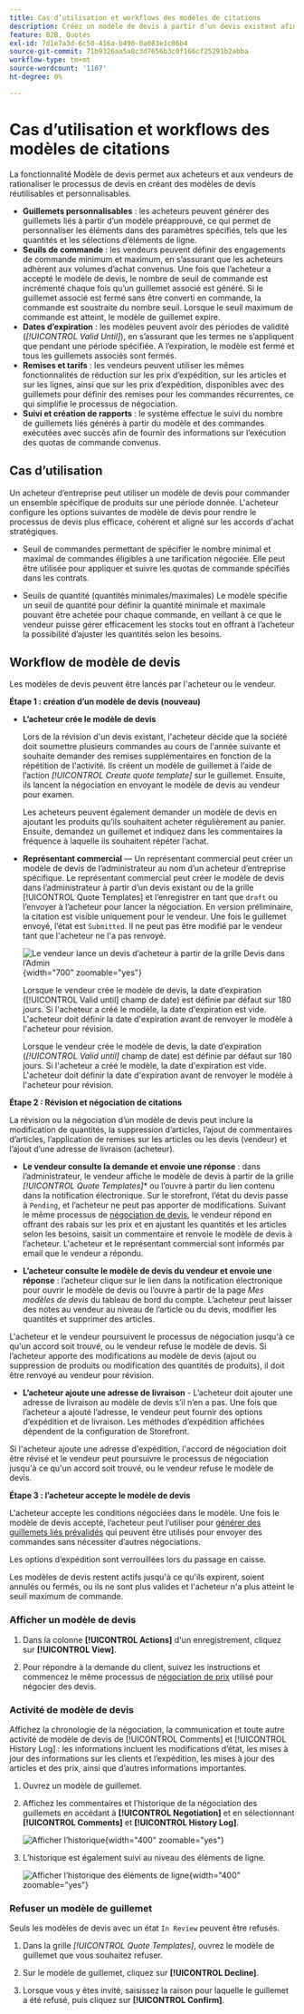 ```yaml
---
title: Cas d’utilisation et workflows des modèles de citations
description: Créez un modèle de devis à partir d’un devis existant afin de rationaliser la négociation des devis pour les commandes récurrentes.
feature: B2B, Quotes
exl-id: 7d1e7a3d-6c50-416a-b490-0a083e1c06b4
source-git-commit: 71b9326aa5a8c3d7656b3c0f166cf25291b2abba
workflow-type: tm+mt
source-wordcount: '1167'
ht-degree: 0%

---
```


# Cas d’utilisation et workflows des modèles de citations

La fonctionnalité Modèle de devis permet aux acheteurs et aux vendeurs de rationaliser le processus de devis en créant des modèles de devis réutilisables et personnalisables.

- **Guillemets personnalisables** : les acheteurs peuvent générer des guillemets liés à partir d’un modèle préapprouvé, ce qui permet de personnaliser les éléments dans des paramètres spécifiés, tels que les quantités et les sélections d’éléments de ligne.
- **Seuils de commande** : les vendeurs peuvent définir des engagements de commande minimum et maximum, en s’assurant que les acheteurs adhèrent aux volumes d’achat convenus. Une fois que l’acheteur a accepté le modèle de devis, le nombre de seuil de commande est incrémenté chaque fois qu’un guillemet associé est généré. Si le guillemet associé est fermé sans être converti en commande, la commande est soustraite du nombre seuil. Lorsque le seuil maximum de commande est atteint, le modèle de guillemet expire.
- **Dates d’expiration** : les modèles peuvent avoir des périodes de validité (*[!UICONTROL Valid Until]*), en s’assurant que les termes ne s’appliquent que pendant une période spécifiée. A l’expiration, le modèle est fermé et tous les guillemets associés sont fermés.
- **Remises et tarifs** : les vendeurs peuvent utiliser les mêmes fonctionnalités de réduction sur les prix d’expédition, sur les articles et sur les lignes, ainsi que sur les prix d’expédition, disponibles avec des guillemets pour définir des remises pour les commandes récurrentes, ce qui simplifie le processus de négociation.
- **Suivi et création de rapports** : le système effectue le suivi du nombre de guillemets liés générés à partir du modèle et des commandes exécutées avec succès afin de fournir des informations sur l’exécution des quotas de commande convenus.

## Cas d’utilisation

Un acheteur d’entreprise peut utiliser un modèle de devis pour commander un ensemble spécifique de produits sur une période donnée. L&#39;acheteur configure les options suivantes de modèle de devis pour rendre le processus de devis plus efficace, cohérent et aligné sur les accords d&#39;achat stratégiques.

- Seuil de commandes permettant de spécifier le nombre minimal et maximal de commandes éligibles à une tarification négociée. Elle peut être utilisée pour appliquer et suivre les quotas de commande spécifiés dans les contrats.

- Seuils de quantité (quantités minimales/maximales) Le modèle spécifie un seuil de quantité pour définir la quantité minimale et maximale pouvant être achetée pour chaque commande, en veillant à ce que le vendeur puisse gérer efficacement les stocks tout en offrant à l’acheteur la possibilité d’ajuster les quantités selon les besoins.

## Workflow de modèle de devis

Les modèles de devis peuvent être lancés par l&#39;acheteur ou le vendeur.

**Étape 1 : création d’un modèle de devis (nouveau)**

- **L’acheteur crée le modèle de devis**

  Lors de la révision d&#39;un devis existant, l&#39;acheteur décide que la société doit soumettre plusieurs commandes au cours de l&#39;année suivante et souhaite demander des remises supplémentaires en fonction de la répétition de l&#39;activité. Ils créent un modèle de guillemet à l’aide de l’action *[!UICONTROL Create quote template]* sur le guillemet. Ensuite, ils lancent la négociation en envoyant le modèle de devis au vendeur pour examen.

  Les acheteurs peuvent également demander un modèle de devis en ajoutant les produits qu’ils souhaitent acheter régulièrement au panier. Ensuite, demandez un guillemet et indiquez dans les commentaires la fréquence à laquelle ils souhaitent répéter l’achat.

- **Représentant commercial** — Un représentant commercial peut créer un modèle de devis de l’administrateur au nom d’un acheteur d’entreprise spécifique. Le représentant commercial peut créer le modèle de devis dans l’administrateur à partir d’un devis existant ou de la grille [!UICONTROL Quote Templates] et l’enregistrer en tant que `draft` ou l’envoyer à l’acheteur pour lancer la négociation. En version préliminaire, la citation est visible uniquement pour le vendeur. Une fois le guillemet envoyé, l’état est `Submitted`. Il ne peut pas être modifié par le vendeur tant que l&#39;acheteur ne l&#39;a pas renvoyé.

  ![Le vendeur lance un devis d’acheteur à partir de la grille Devis dans l’Admin](./assets/quote-template-create-from-grid.png){width="700" zoomable="yes"}

  Lorsque le vendeur crée le modèle de devis, la date d’expiration ([!UICONTROL Valid until] champ de date) est définie par défaut sur 180 jours. Si l&#39;acheteur a créé le modèle, la date d&#39;expiration est vide.  L&#39;acheteur doit définir la date d&#39;expiration avant de renvoyer le modèle à l&#39;acheteur pour révision.

  Lorsque le vendeur crée le modèle de devis, la date d’expiration (*[!UICONTROL Valid until]* champ de date) est définie par défaut sur 180 jours. Si l&#39;acheteur a créé le modèle, la date d&#39;expiration est vide.  L&#39;acheteur doit définir la date d&#39;expiration avant de renvoyer le modèle à l&#39;acheteur pour révision.

**Étape 2 : Révision et négociation de citations**

La révision ou la négociation d’un modèle de devis peut inclure la modification de quantités, la suppression d’articles, l’ajout de commentaires d’articles, l’application de remises sur les articles ou les devis (vendeur) et l’ajout d’une adresse de livraison (acheteur).

- **Le vendeur consulte la demande et envoie une réponse** : dans l’administrateur, le vendeur affiche le modèle de devis à partir de la grille *[!UICONTROL Quote Templates]** ou l’ouvre à partir du lien contenu dans la notification électronique. Sur le storefront, l’état du devis passe à `Pending`, et l’acheteur ne peut pas apporter de modifications. Suivant le même processus de [négociation de devis](quote-price-negotiation.md), le vendeur répond en offrant des rabais sur les prix et en ajustant les quantités et les articles selon les besoins, saisit un commentaire et renvoie le modèle de devis à l’acheteur. L&#39;acheteur et le représentant commercial sont informés par email que le vendeur a répondu.

- **L’acheteur consulte le modèle de devis du vendeur et envoie une réponse** : l’acheteur clique sur le lien dans la notification électronique pour ouvrir le modèle de devis ou l’ouvre à partir de la page _Mes modèles de devis_ du tableau de bord du compte. L’acheteur peut laisser des notes au vendeur au niveau de l’article ou du devis, modifier les quantités et supprimer des articles.

L&#39;acheteur et le vendeur poursuivent le processus de négociation jusqu&#39;à ce qu&#39;un accord soit trouvé, ou le vendeur refuse le modèle de devis. Si l’acheteur apporte des modifications au modèle de devis (ajout ou suppression de produits ou modification des quantités de produits), il doit être renvoyé au vendeur pour révision.

- **L’acheteur ajoute une adresse de livraison** - L’acheteur doit ajouter une adresse de livraison au modèle de devis s’il n’en a pas. Une fois que l’acheteur a ajouté l’adresse, le vendeur peut fournir des options d’expédition et de livraison. Les méthodes d’expédition affichées dépendent de la configuration de Storefront.

Si l&#39;acheteur ajoute une adresse d&#39;expédition, l&#39;accord de négociation doit être révisé et le vendeur peut poursuivre le processus de négociation jusqu&#39;à ce qu&#39;un accord soit trouvé, ou le vendeur refuse le modèle de devis.

**Étape 3 : l’acheteur accepte le modèle de devis**

L&#39;acheteur accepte les conditions négociées dans le modèle. Une fois le modèle de devis accepté, l’acheteur peut l’utiliser pour [générer des guillemets liés prévalidés](account-dashboard-my-quote-templates.md#generate-a-linked-quote) qui peuvent être utilisés pour envoyer des commandes sans nécessiter d’autres négociations.

Les options d’expédition sont verrouillées lors du passage en caisse.

Les modèles de devis restent actifs jusqu&#39;à ce qu&#39;ils expirent, soient annulés ou fermés, ou ils ne sont plus valides et l&#39;acheteur n&#39;a plus atteint le seuil maximum de commande.

### Afficher un modèle de devis

1. Dans la colonne **[!UICONTROL Actions]** d&#39;un enregistrement, cliquez sur **[!UICONTROL View]**.

1. Pour répondre à la demande du client, suivez les instructions et commencez le même processus de [négociation de prix](quote-price-negotiation.md) utilisé pour négocier des devis.

### Activité de modèle de devis

Affichez la chronologie de la négociation, la communication et toute autre activité de modèle de devis de [!UICONTROL Comments] et [!UICONTROL History Log] : les informations incluent les modifications d’état, les mises à jour des informations sur les clients et l’expédition, les mises à jour des articles et des prix, ainsi que d’autres informations importantes.

1. Ouvrez un modèle de guillemet.

1. Affichez les commentaires et l’historique de la négociation des guillemets en accédant à **[!UICONTROL Negotiation]** et en sélectionnant **[!UICONTROL Comments]** et **[!UICONTROL History Log]**.

   ![Afficher l’historique](./assets/quote-view-history.png){width="400" zoomable="yes"}

1. L’historique est également suivi au niveau des éléments de ligne.

   ![Afficher l’historique des éléments de ligne](./assets/quote-view-line-item-history.png){width="400" zoomable="yes"}

### Refuser un modèle de guillemet

Seuls les modèles de devis avec un état `In Review` peuvent être refusés.

1. Dans la grille *[!UICONTROL Quote Templates]*, ouvrez le modèle de guillemet que vous souhaitez refuser.

1. Sur le modèle de guillemet, cliquez sur **[!UICONTROL Decline]**.

1. Lorsque vous y êtes invité, saisissez la raison pour laquelle le guillemet a été refusé, puis cliquez sur **[!UICONTROL Confirm]**.
